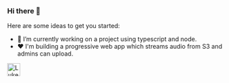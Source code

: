 ### Hi there 👋
Here are some ideas to get you started:

- 🔭 I’m currently working on a project using typescript and node.
- ❤ I'm building a progressive web app which streams audio from S3 and admins can upload.  

<a href="https://dev.to/lukeecart">
  <img src="https://d2fltix0v2e0sb.cloudfront.net/dev-badge.svg" alt="Luke Cartwright's DEV Community Profile" height="30" width="30">
</a>

<!--START_SECTION:activity-->
